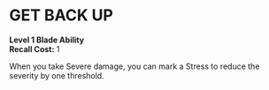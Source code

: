 # GET BACK UP

**Level 1 Blade Ability**  
**Recall Cost:** 1

When you take Severe damage, you can mark a Stress to reduce the severity by one threshold.